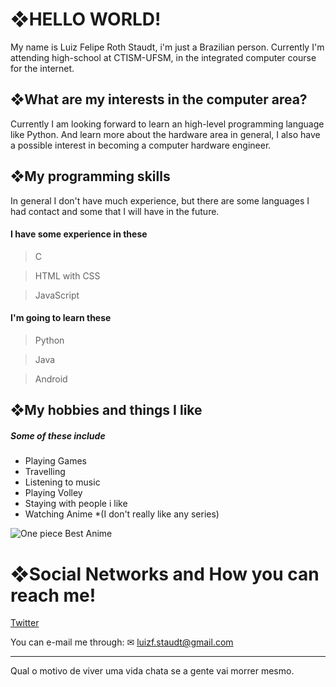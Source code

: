 # **❖HELLO WORLD!**

My name is Luiz Felipe Roth Staudt, i'm just a Brazilian person. Currently I'm attending high-school at CTISM-UFSM, in the integrated computer course for the internet.

## **❖What are my interests in the computer area?** 

Currently I am looking forward to learn an high-level programming language like Python. And learn more about the hardware area in general, I also have a possible interest in becoming a computer hardware engineer.
    
## **❖My programming skills**

In general I don't have much experience, but there are some languages I had contact and some that I will have in the future.

#### I have some experience in these 
> C

> HTML with CSS

> JavaScript
 
#### I'm going to learn these
> Python

>Java

>Android


## **❖My hobbies and things I like**

##### Some of these include
- Playing Games
- Travelling
- Listening to music
- Playing Volley
- Staying with people i like
- Watching  Anime                *(I don't really like any series)

![One piece Best Anime](https://media.tenor.com/images/13dabe2f7ae069cbabf9171cd1b9251c/tenor.gif)

# **❖Social Networks and How you can reach me!**

[Twitter](https://twitter.com/LuizFStaudt)

You can e-mail me through: ✉ [luizf.staudt@gmail.com]()
***
Qual o motivo de viver uma vida chata se a gente vai morrer mesmo.